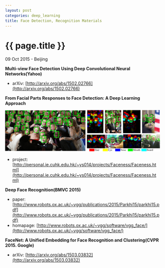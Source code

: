 ```yaml
---
layout: post
categories: deep_learning
title: Face Detection, Recognition Materials
---
```


{{ page.title }}
================

<p class="meta">09 Oct 2015 - Beijing</p>

**Multi-view Face Detection Using Deep Convolutional Neural Networks(Yahoo)**

- arXiv: [http://arxiv.org/abs/1502.02766](http://arxiv.org/abs/1502.02766)

**From Facial Parts Responses to Face Detection: A Deep Learning Approach**

<img src="/assets/face-detection-recognition/From_Facial_Parts_Responses_to_Face_Detection_A_Deep_Learning_Approach_index.png" width="800"/>

- project: [http://personal.ie.cuhk.edu.hk/~ys014/projects/Faceness/Faceness.html](http://personal.ie.cuhk.edu.hk/~ys014/projects/Faceness/Faceness.html)

**Deep Face Recognition(BMVC 2015)**

- paper: [http://www.robots.ox.ac.uk/~vgg/publications/2015/Parkhi15/parkhi15.pdf](http://www.robots.ox.ac.uk/~vgg/publications/2015/Parkhi15/parkhi15.pdf)
- homapage: [http://www.robots.ox.ac.uk/~vgg/software/vgg_face/](http://www.robots.ox.ac.uk/~vgg/software/vgg_face/)

**FaceNet: A Unified Embedding for Face Recognition and Clustering(CVPR 2015. Google)**

- arXiv: [http://arxiv.org/abs/1503.03832](http://arxiv.org/abs/1503.03832)
